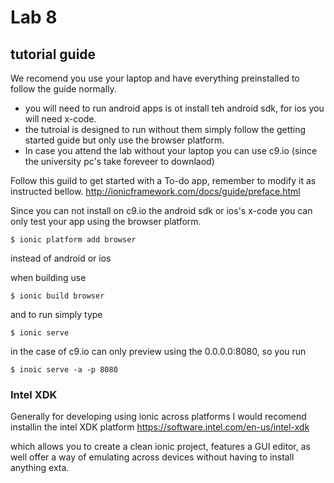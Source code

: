 # Lab 8



## tutorial guide

We recomend you use your laptop and have everything preinstalled to follow the guide normally.
- you will need to run android apps is ot install teh android sdk, for ios you will need x-code.
- the tutroial is designed to run without them simply follow the getting started guide but only use the browser platform.
- In case you attend the lab without your laptop you can use c9.io (since the university pc's take foreveer to downlaod)

Follow this guild to get started with a To-do app, remember to modify it as instructed bellow.
http://ionicframework.com/docs/guide/preface.html

Since you can not install on c9.io the android sdk or ios's x-code you can only test your app using the browser platform.

```
$ ionic platform add browser
```

instead of android or ios

when building use

```
$ ionic build browser
```

and to run simply type

```
$ ionic serve
```

in the case of c9.io can only preview using the 0.0.0.0:8080, so you run

```
$ inoic serve -a -p 8080
```

### Intel XDK

Generally for developing using ionic across platforms I would recomend installin the intel XDK platform
https://software.intel.com/en-us/intel-xdk

which allows you to create a clean ionic project, features a GUI editor, as well offer a way of emulating across devices without having to install anything exta.


